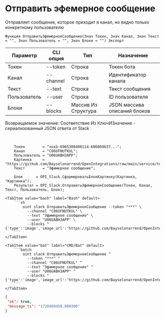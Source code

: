 ﻿---
sidebar_position: 2
---

# Отправить эфемерное сообщение
Отправляет сообщение, которое приходит в канал, но видно только конкретному пользователю



`Функция ОтправитьЭфемерноеСообщение(Знач Токен, Знач Канал, Знач Текст = "", Знач Пользователь = "", Знач Блоки = "") Экспорт`

  | Параметр | CLI опция | Тип | Назначение |
  |-|-|-|-|
  | Токен | --token | Строка | Токен бота |
  | Канал | --channel | Строка | Идентификатор канала |
  | Текст | --text | Строка | Текст сообщения |
  | Пользователь | --user | Строка | ID пользователя |
  | Блоки | --blocks | Массив Из Структура | JSON массива описаний блоков |

  
  Возвращаемое значение:   Соответствие Из КлючИЗначение - сериализованный JSON ответа от Slack

<br/>




```bsl title="Пример кода"
    Токен        = "xoxb-6965308400114-696804637...";
    Канал        = "C06UFNUTKUL";
    Пользователь = "U06UABH3APP";
    Картинка     = "https://github.com/Bayselonarrend/OpenIntegrations/raw/main/service/test_data/picture.jpg";
    Текст        = "Эфимерное сообщение";

    Блок      = OPI_Slack.СформироватьБлокКартинку(Картинка, "Картинка");
    Результат = OPI_Slack.ОтправитьЭфемерноеСообщение(Токен, Канал, Текст, Пользователь, Блок);
```
    

 <Tabs>
  
    <TabItem value="bash" label="Bash" default>
        ```sh
            oint slack ОтправитьЭфемерноеСообщение --token "***" \
              --channel "C06UFNUTKUL" \
              --text "Эфимерное сообщение" \
              --user "U06UABH3APP" \
              --blocks "{'type':'image','image_url':'https://github.com/Bayselonarrend/OpenIntegrations/raw/main/service/test_data/picture.jpg','alt_text':'Картинка'}"
        ```
    </TabItem>
  
    <TabItem value="bat" label="CMD/Bat" default>
        ```batch
            oint slack ОтправитьЭфемерноеСообщение ^
              --token "***" ^
              --channel "C06UFNUTKUL" ^
              --text "Эфимерное сообщение" ^
              --user "U06UABH3APP" ^
              --blocks "{'type':'image','image_url':'https://github.com/Bayselonarrend/OpenIntegrations/raw/main/service/test_data/picture.jpg','alt_text':'Картинка'}"
        ```
    </TabItem>
</Tabs>


```json title="Результат"
{
 "ok": true,
 "message_ts": "1728409450.000300"
}
```
